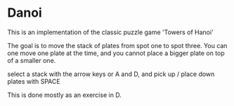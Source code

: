 # Danoi

This is an implementation of the classic puzzle game 'Towers of Hanoi'

The goal is to move the stack of plates from spot one to spot three. You can one move one plate at the time, and you cannot place a bigger plate on top of a smaller one.

select a stack with the arrow keys or A and D, and pick up / place down plates with SPACE

This is done mostly as an exercise in D.

